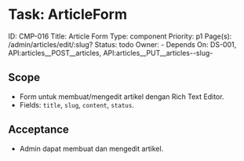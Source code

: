 # Task: ArticleForm
ID: CMP-016
Title: Article Form
Type: component
Priority: p1
Page(s): /admin/articles/edit/:slug?
Status: todo
Owner: -
Depends On: DS-001, API:articles__POST__articles, API:articles__PUT__articles--slug-

## Scope
- Form untuk membuat/mengedit artikel dengan Rich Text Editor.
- Fields: `title`, `slug`, `content`, `status`.

## Acceptance
- Admin dapat membuat dan mengedit artikel.
